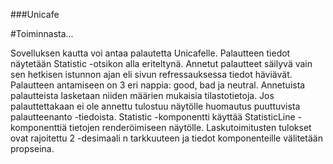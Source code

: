 ###Unicafe

#Toiminnasta...

Sovelluksen kautta voi antaa palautetta Unicafelle. Palautteen tiedot
näytetään Statistic -otsikon alla eriteltynä. Annetut palautteet
säilyvä vain sen hetkisen istunnon ajan eli sivun refressauksessa
tiedot häviävät. Palautteen antamiseen on 3 eri nappia: good, bad ja neutral.
Annetuista palautteista lasketaan niiden määrien mukaisia tilastotietoja.
Jos palauttettakaan ei ole annettu tulostuu näytölle huomautus puuttuvista
palautteenanto -tiedoista. Statistic -komponentti käyttää StatisticLine 
-komponenttiä tietojen renderöimiseen näytölle. Laskutoimitusten tulokset
ovat rajoitettu 2 -desimaali n tarkkuuteen ja tiedot komponenteille 
välitetään propseina.